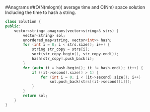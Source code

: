 #Anagrams
##O(N(mlogm)) average time and O(Nm) space solution
Including the time to hash a string.
```C++
class Solution {
public:
    vector<string> anagrams(vector<string>& strs) {
        vector<string> sol;
        unordered_map<string, vector<int>> hash;
        for (int i = 0; i < strs.size(); i++) {
            string str_copy = strs[i];
            sort(str_copy.begin(), str_copy.end());
            hash[str_copy].push_back(i);
        }
        for (auto it = hash.begin(); it != hash.end(); it++) {
            if ((it->second).size() > 1) {
                for (int i = 0; i < (it->second).size(); i++)
                    sol.push_back(strs[(it->second)[i]]);
            }
        }
        return sol;
    }
}
```
